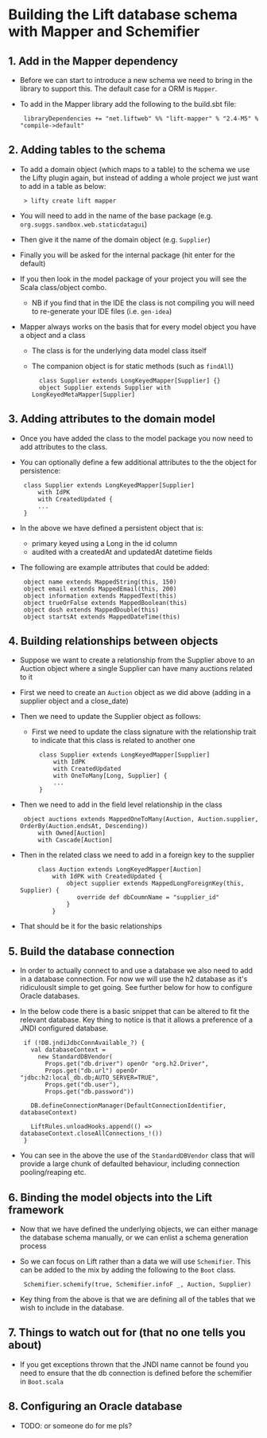 # Building the Lift database schema with Mapper and Schemifier

##  1. Add in the Mapper dependency
 * Before we can start to introduce a new schema we need to bring in the library to support this.  The default case for a ORM is `Mapper`.
 * To add in the Mapper library add the following to the build.sbt file:
        
        libraryDependencies += "net.liftweb" %% "lift-mapper" % "2.4-M5" % "compile->default"

## 2. Adding tables to the schema
 * To add a domain object (which maps to a table) to the schema we use the Lifty plugin again, but instead of adding a whole project we just want to add in a table as below:

        > lifty create lift mapper

 * You will need to add in the name of the base package (e.g. `org.suggs.sandbox.web.staticdatagui`)
 * Then give it the name of the domain object (e.g. `Supplier`)
 * Finally you will be asked for the internal package (hit enter for the default)
 * If you then look in the model package of your project you will see the Scala class/object combo.
    * NB if you find that in the IDE the class is not compiling you will need to re-generate your IDE files (i.e. `gen-idea`)
 * Mapper always works on the basis that for every model object you have a object and a class
    * The class is for the underlying data model class itself 
    * The companion object is for static methods (such as `findAll`)

            class Supplier extends LongKeyedMapper[Supplier] {}
            object Supplier extends Supplier with LongKeyedMetaMapper[Supplier]
        

## 3. Adding attributes to the domain model
 * Once you have added the class to the model package you now need to add attributes to the class.
 * You can optionally define a few additional attributes to the the object for persistence:

        class Supplier extends LongKeyedMapper[Supplier]
            with IdPK
            with CreatedUpdated {
            ...
        }

 * In the above we have defined a persistent object that is:
    * primary keyed using a Long in the id column
    * audited with a createdAt and updatedAt datetime fields

 * The following are example attributes that could be added:

        object name extends MappedString(this, 150)
        object email extends MappedEmail(this, 200)
        object information extends MappedText(this)
        object trueOrFalse extends MappedBoolean(this)
        object dosh extends MappedDouble(this)
        object startsAt extends MappedDateTime(this)

## 4. Building relationships between objects
 * Suppose we want to create a relationship from the Supplier above to an Auction object where a single Supplier can have many auctions related to it
 * First we need to create an `Auction` object as we did above (adding in a supplier object and a close_date)
 * Then we need to update the Supplier object as follows:
    * First we need to update the class signature with the relationship trait to indicate that this class is related to another one

            class Supplier extends LongKeyedMapper[Supplier]
                with IdPK
                with CreatedUpdated 
                with OneToMany[Long, Supplier] {
                ...
            }

 * Then we need to add in the field level relationship in the class

        object auctions extends MappedOneToMany(Auction, Auction.supplier, OrderBy(Auction.endsAt, Descending))
            with Owned[Auction]
            with Cascade[Auction]
  
 * Then in the related class we need to add in a foreign key to the supplier

            class Auction extends LongKeyedMapper[Auction]
                with IdPK with CreatedUpdated {
                    object supplier extends MappedLongForeignKey(this, Supplier) {
                       override def dbCoumnName = "supplier_id"
                    }
                }

 * That should be it for the basic relationships


## 5. Build the database connection
 * In order to actually connect to and use a database we also need to add in a database connection.  For now we will use the h2 database as it's ridiculouslt simple to get going.  See further below for how to configure Oracle databases.
 * In the below code there is a basic snippet that can be altered to fit the relevant database.   Key thing to notice is that it allows a preference of a JNDI configured database.

        if (!DB.jndiJdbcConnAvailable_?) {
          val databaseContext =
            new StandardDBVendor(
              Props.get("db.driver") openOr "org.h2.Driver",
              Props.get("db.url") openOr "jdbc:h2:local_db.db;AUTO_SERVER=TRUE",
              Props.get("db.user"),
              Props.get("db.password"))

          DB.defineConnectionManager(DefaultConnectionIdentifier, databaseContext)

          LiftRules.unloadHooks.append(() => databaseContext.closeAllConnections_!())
        }

 * You can see in the above the use of the `StandardDBVendor` class that will provide a large chunk of defaulted behaviour, including connection pooling/reaping etc.

## 6. Binding the model objects into the Lift framework
 * Now that we have defined the underlying objects, we can either manage the database schema manually, or we can enlist a schema generation process
 * So we can focus on Lift rather than a data we will use `Schemifier`.  This can be added to the mix by adding the following to the `Boot` class.

        Schemifier.schemify(true, Schemifier.infoF _, Auction, Supplier)

 * Key thing from the above is that we are defining all of the tables that we wish to include in the database.

## 7. Things to watch out for (that no one tells you about)
 * If you get exceptions thrown that the JNDI name cannot be found you need to ensure that the db connection is defined before the schemifier in `Boot.scala`

## 8. Configuring an Oracle database

 * TODO: or someone do for me pls?
